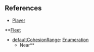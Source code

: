 ## References
  * [Player](VanillaPlayer.md)

**[Fleet](VanillaFleet.md)
  * [defaultCohesionRange](VanilladefaultCohesionRange.md): [Enumeration](Enumeration.md)
    * Near**
